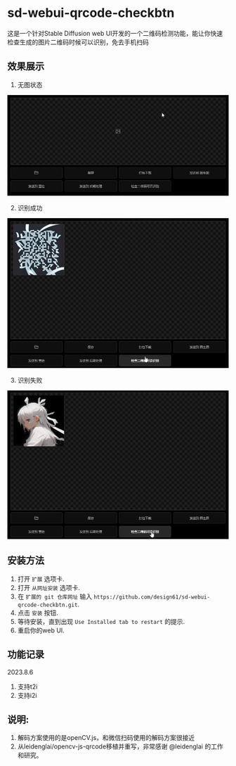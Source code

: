 # sd-webui-qrcode-checkbtn
这是一个针对Stable Diffusion web UI开发的一个二维码检测功能，能让你快速检查生成的图片二维码时候可以识别，免去手机扫码

## 效果展示
1. 无图状态
<img alt="Screenshot" src="https://github.com/design61/sd-webui-qrcode-checkbtn/blob/main/image/1.gif">

2. 识别成功
<img alt="Screenshot" src="https://github.com/design61/sd-webui-qrcode-checkbtn/blob/main/image/3.gif">

3. 识别失败
<img alt="Screenshot" src="https://github.com/design61/sd-webui-qrcode-checkbtn/blob/main/image/2.gif">

## 安装方法
1. 打开 `扩展` 选项卡.
2. 打开 `从网址安装` 选项卡.
3. 在 `扩展的 git 仓库网址` 输入 `https://github.com/design61/sd-webui-qrcode-checkbtn.git`.
4. 点击 `安装` 按钮.
5. 等待安装，直到出现 `Use Installed tab to restart` 的提示.
6. 重启你的web UI.

## 功能记录
2023.8.6
1. 支持t2i
2. 支持i2i

## 说明:
1. 解码方案使用的是openCV.js，和微信扫码使用的解码方案很接近
2. 从leidenglai/opencv-js-qrcode移植并重写，非常感谢 @leidenglai 的工作和研究。
